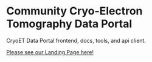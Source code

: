 # Community Cryo-Electron Tomography Data Portal
CryoET Data Portal frontend, docs, tools, and api client.

[Please see our Landing Page here!](https://cryoetdataportal.czscience.com/)

